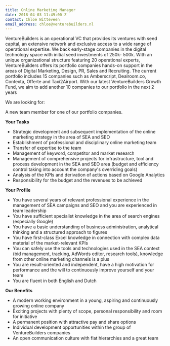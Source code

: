 ```yaml
---
title: Online Marketing Manager
date: 2018-04-03 11:49:00 Z
contact: Chloe Witteveen
email_address: chloe@venturebuilders.nl
---
```


VentureBuilders is an operational VC that provides its ventures with seed capital, an extensive network and exclusive access to a wide range of operational expertise. We back early-stage companies in the digital technology space with initial seed investments of 250k-
500k. With an unique organizational structure featuring 20 operational experts, VentureBuilders offers its portfolio companies hands-on support in the areas of Digital Marketing, Design, PR, Sales and Recruiting. The current portfolio includes 15 companies
such as Amberscript, Dealroom.co, Contexta, Offerte and Taxi2Airport. With our latest VentureBuilders Growth Fund, we aim to add another 10 companies to our portfolio in the next 2 years

We are looking for:

A new team member for one of our portfolio companies.


**Your Tasks**

* Strategic development and subsequent implementation of the online marketing strategy in the area of SEA and SEO
* Establishment of professional and disciplinary online marketing team
* Transfer of expertise to the team
* Management of keyword, competitor and market research
* Management of comprehensive projects for infrastructure, tool and process development in the SEA and SEO area (budget and efficiency control taking into account the company&#39;s overriding goals)
* Analysis of the KPIs and derivation of actions based on Google Analytics
* Responsibility for the budget and the revenues to be achieved


**Your Profile**

* You have several years of relevant professional experience in the management of SEA campaigns and SEO and you are experienced in team leadership
* You have sufficient specialist knowledge in the area of search engines (especially Google)
* You have a basic understanding of business administration, analytical thinking and a structured approach to figures
* You have first-class Excel knowledge in connection with complex data material of the market-relevant KPIs
* You can safely use the tools and technologies used in the SEA context (bid management, tracking, AdWords editor, research tools), knowledge from other online marketing channels is a plus
* You are result-oriented and independent, have a high motivation for performance and the will to continuously improve yourself and your team
* You are fluent in both English and Dutch


**Our Benefits**

* A modern working environment in a young, aspiring and continuously growing online
company
* Exciting projects with plenty of scope, personal responsibility and room for initiative
* A permanent position with attractive pay and share options
* Individual development opportunities within the group of VentureBuilders companies
* An open communication culture with flat hierarchies and a great team